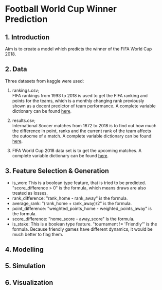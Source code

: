 # Football World Cup Winner Prediction

## 1. Introduction

Aim is to create a model which predicts the winner of the FIFA World Cup 2018.

## 2. Data

Three datasets from kaggle were used:

1. rankings.csv; <br/>
FIFA rankings from 1993 to 2018 is used to get the FIFA ranking and points for the teams, which is a monthly changing rank 
previously shown as a decent predictor of team performance. A complete variable dictionary can be found 
[here](https://www.kaggle.com/tadhgfitzgerald/fifa-international-soccer-mens-ranking-1993now). 

2. results.csv; <br/>
International Soccer matches from 1872 to 2018 is to find out how much the difference in point, ranks 
and the current rank of the team affects the outocme of a match. A complete variable dictionary can be found 
[here](https://www.kaggle.com/martj42/international-football-results-from-1872-to-2017). 

3. FIFA World Cup 2018 data set is to get the upcoming matches. A complete variable dictionary can be found 
[here](https://www.kaggle.com/datasets/ahmedelnaggar/fifa-worldcup-2018-dataset). 

## 3. Feature Selection & Generation

- is_won: This is a boolean type feature, that is tried to be predicted. "score_difference > 0" is the formula, which means draws are also treated as losses.
- rank_difference: "rank_home - rank_away" is the formula.
- average_rank: "(rank_home + rank_away)/2" is the formula.
- point_difference: "weighted_points_home - weighted_points_away" is the formula.
- score_difference: "home_score - away_score" is the formula.
- is_stake: This is a boolean type feature. "tournament != 'Friendly'" is the formula. Because friendly games have different dynamics, it would be much better to flag them.

## 4. Modelling

## 5. Simulation

## 6. Visualization